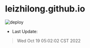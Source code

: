 # leizhilong.github.io

![deploy](https://github.com/leizhilong/blog/workflows/deploy/badge.svg)

* Last Update:
> Wed Oct 19 05:02:02 CST 2022

